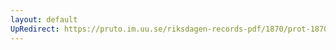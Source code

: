 ```yaml
---
layout: default
UpRedirect: https://pruto.im.uu.se/riksdagen-records-pdf/1870/prot-1870--fk--322.pdf
---
```

